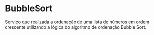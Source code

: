 # BubbleSort

Serviço que realizada a ordenação de uma lista de números em ordem crescente utilizando a lógica do algoritmo de ordenação
Bubble Sort.
